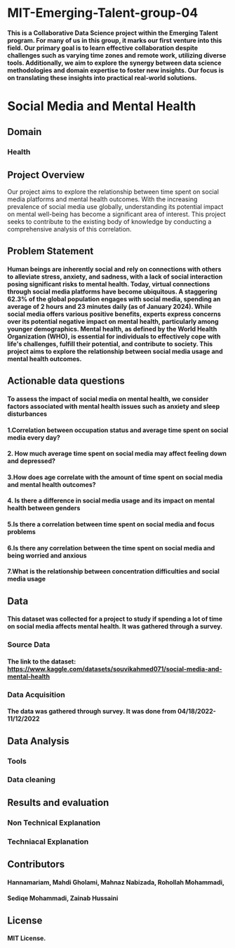 
# MIT-Emerging-Talent-group-04
#### This is a Collaborative Data Science project within the Emerging Talent program. For many of us in this group, it marks our first venture into this field. Our primary goal is to learn effective collaboration despite challenges such as varying time zones and remote work, utilizing diverse tools. Additionally, we aim to explore the synergy between data science methodologies and domain expertise to foster new insights. Our focus is on translating these insights into practical real-world solutions.
# Social Media and Mental Health 
## Domain
### Health
## Project Overview 
 Our project aims to explore the relationship between time spent on social media platforms and mental health outcomes. With the increasing prevalence of social media use globally, understanding its potential impact on mental well-being has become a significant area of interest. This project seeks to contribute to the existing body of knowledge by conducting a comprehensive analysis of this correlation.


## Problem Statement
#### Human beings are inherently social and rely on connections with others to alleviate stress, anxiety, and sadness, with a lack of social interaction posing significant risks to mental health. Today, virtual connections through social media platforms have become ubiquitous. A staggering 62.3% of the global population engages with social media, spending an average of 2 hours and 23 minutes daily (as of January 2024). While social media offers various positive benefits, experts express concerns over its potential negative impact on mental health, particularly among younger demographics. Mental health, as defined by the World Health Organization (WHO), is essential for individuals to effectively cope with life's challenges, fulfill their potential, and contribute to society. This project aims to explore the relationship between social media usage and mental health outcomes.


## Actionable data questions
#### To assess the impact of social media on mental health, we consider factors associated with mental health issues such as anxiety and sleep disturbances
#### 1.Correlation between occupation status and average time spent on social media every day?
#### 2. How much average time spent on social media may affect feeling down and depressed?
#### 3.How does age correlate with the amount of time spent on social media and mental health outcomes?
#### 4. Is there a difference in social media usage and its impact on mental health between genders
#### 5.Is there a correlation between time spent on social media and focus problems
#### 6.Is there any correlation between the time spent on social media and being worried and anxious
#### 7.What is the relationship between concentration difficulties and social media usage


## Data 
#### This dataset was collected for a project to study if spending a lot of time on social media affects mental health. It was gathered through a survey. 

### Source Data 
#### The link to the dataset: https://www.kaggle.com/datasets/souvikahmed071/social-media-and-mental-health
 
### Data Acquisition 
#### The data was gathered through survey. It was done from 04/18/2022-11/12/2022

## Data Analysis
### Tools
### Data cleaning

## Results and evaluation 
### Non Technical Explanation
### Techniacal Explanation


## Contributors 

#### Hannamariam, Mahdi Gholami, Mahnaz Nabizada, Rohollah Mohammadi,  

#### Sediqe Mohammadi, Zainab Hussaini 

 

## License 
#### MIT License. 
